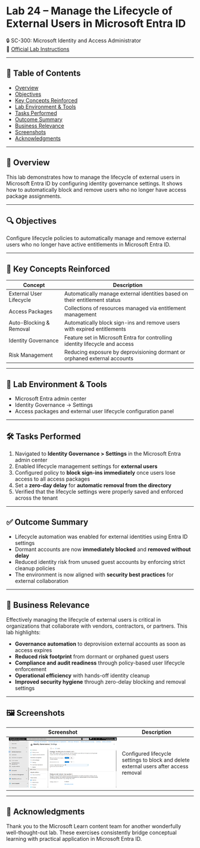 # Lab 24 – Manage the Lifecycle of External Users in Microsoft Entra ID  
🔒 SC-300: Microsoft Identity and Access Administrator  
📄 [Official Lab Instructions](https://microsoftlearning.github.io/SC-300-Identity-and-Access-Administrator/Instructions/Labs/Lab_24_ManageTheLifecycleOfExternalUsersInAADIdentityGovernanceSettings%20.html)

---

## 📑 Table of Contents
- [Overview](#-overview)
- [Objectives](#-objectives)
- [Key Concepts Reinforced](#-key-concepts-reinforced)
- [Lab Environment & Tools](#-lab-environment--tools)
- [Tasks Performed](#-tasks-performed)
- [Outcome Summary](#-outcome-summary)
- [Business Relevance](#-business-relevance)
- [Screenshots](#-screenshots)
- [Acknowledgments](#-acknowledgments)

---

## 🧽 Overview
This lab demonstrates how to manage the lifecycle of external users in Microsoft Entra ID by configuring identity governance settings. It shows how to automatically block and remove users who no longer have access package assignments.

---

## 🔍 Objectives
Configure lifecycle policies to automatically manage and remove external users who no longer have active entitlements in Microsoft Entra ID.

---

## 📘 Key Concepts Reinforced

| Concept | Description |
|---------|-------------|
| External User Lifecycle | Automatically manage external identities based on their entitlement status |
| Access Packages | Collections of resources managed via entitlement management |
| Auto-Blocking & Removal | Automatically block sign-ins and remove users with expired entitlements |
| Identity Governance | Feature set in Microsoft Entra for controlling identity lifecycle and access |
| Risk Management | Reducing exposure by deprovisioning dormant or orphaned external accounts |

---

## 🧪 Lab Environment & Tools
- Microsoft Entra admin center  
- Identity Governance → Settings  
- Access packages and external user lifecycle configuration panel  

---

## 🛠️ Tasks Performed
1. Navigated to **Identity Governance > Settings** in the Microsoft Entra admin center  
2. Enabled lifecycle management settings for **external users**  
3. Configured policy to **block sign-ins immediately** once users lose access to all access packages  
4. Set a **zero-day delay** for **automatic removal from the directory**  
5. Verified that the lifecycle settings were properly saved and enforced across the tenant  

---

## ✅ Outcome Summary
- Lifecycle automation was enabled for external identities using Entra ID settings  
- Dormant accounts are now **immediately blocked** and **removed without delay**  
- Reduced identity risk from unused guest accounts by enforcing strict cleanup policies  
- The environment is now aligned with **security best practices** for external collaboration  

---

## 💼 Business Relevance
Effectively managing the lifecycle of external users is critical in organizations that collaborate with vendors, contractors, or partners. This lab highlights:
- **Governance automation** to deprovision external accounts as soon as access expires  
- **Reduced risk footprint** from dormant or orphaned guest users  
- **Compliance and audit readiness** through policy-based user lifecycle enforcement  
- **Operational efficiency** with hands-off identity cleanup  
- **Improved security hygiene** through zero-delay blocking and removal settings  

---

## 🖼️ Screenshots

| Screenshot | Description |
|------------|-------------|
| ![Configure External User Lifecycle](https://github.com/miadco/SC-300-Identity-and-Access-Labs/blob/main/24%20-%20Manage%20the%20lifecycle%20of%20external%20users%20in%20Microsoft%20Entra%20Identity%20Governance%20settings/screenshots/configure-external-user-lifecycle.png?raw=true) | Configured lifecycle settings to block and delete external users after access removal |

---

## 🙏 Acknowledgments  
Thank you to the Microsoft Learn content team for another wonderfully well-thought-out lab. These exercises consistently bridge conceptual learning with practical application in Microsoft Entra ID.
